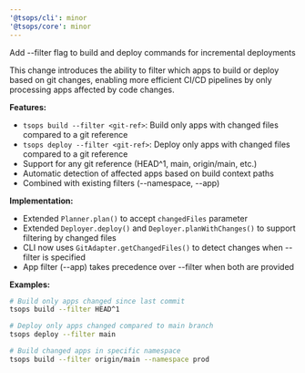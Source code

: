 ```yaml
---
'@tsops/cli': minor
'@tsops/core': minor
---
```


Add --filter flag to build and deploy commands for incremental deployments

This change introduces the ability to filter which apps to build or deploy based on git changes, enabling more efficient CI/CD pipelines by only processing apps affected by code changes.

**Features:**
- `tsops build --filter <git-ref>`: Build only apps with changed files compared to a git reference
- `tsops deploy --filter <git-ref>`: Deploy only apps with changed files compared to a git reference
- Support for any git reference (HEAD^1, main, origin/main, etc.)
- Automatic detection of affected apps based on build context paths
- Combined with existing filters (--namespace, --app)

**Implementation:**
- Extended `Planner.plan()` to accept `changedFiles` parameter
- Extended `Deployer.deploy()` and `Deployer.planWithChanges()` to support filtering by changed files
- CLI now uses `GitAdapter.getChangedFiles()` to detect changes when --filter is specified
- App filter (--app) takes precedence over --filter when both are provided

**Examples:**
```bash
# Build only apps changed since last commit
tsops build --filter HEAD^1

# Deploy only apps changed compared to main branch
tsops deploy --filter main

# Build changed apps in specific namespace
tsops build --filter origin/main --namespace prod
```
